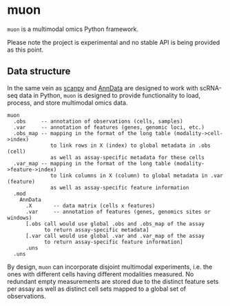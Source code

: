 # muon

`muon` is a multimodal omics Python framework.

Please note the project is experimental and no stable API is being provided as this point.

## Data structure

In the same vein as [scanpy](https://github.com/theislab/scanpy) and [AnnData](https://github.com/theislab/anndata) are designed to work with scRNA-seq data in Python, `muon` is designed to provide functionality to load, process, and store multimodal omics data.


```
muon
  .obs     -- annotation of observations (cells, samples)
  .var     -- annotation of features (genes, genomic loci, etc.)
  .obs_map -- mapping in the format of the long table (modality->cell->index)
              to link rows in X (index) to global metadata in .obs (cell)
              as well as assay-specific metadata for these cells
  .var_map -- mapping in the format of the long table (modality->feature->index)
              to link columns in X (column) to global metadata in .var (feature)
              as well as assay-specific feature information
  .mod
    AnnData
      .X       -- data matrix (cells x features)
      .var     -- annotation of features (genes, genomics sites or windows)
      [.obs call would use global .obs and .obs_map of the assay 
            to return assay-specific metadata]
      [.var call would use global .var and .var_map of the assay 
            to return assay-specific feature information]
      .uns
  .uns
```

By design, `muon` can incorporate disjoint multimodal experiments, i.e. the ones with different cells having different modalities measured. No redundant empty measurements are stored due to the distinct feature sets per assay as well as distinct cell sets mapped to a global set of observations.

